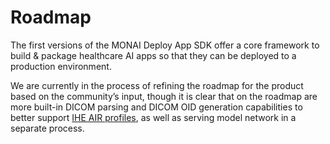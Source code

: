 # Roadmap

The first versions of the MONAI Deploy App SDK offer a core framework to build & package healthcare AI apps so that they can be deployed to a production environment.

We are currently in the process of refining the roadmap for the product based on the community’s input, though it is clear that on the roadmap are more built-in DICOM parsing and DICOM OID generation capabilities to better support <a href="https://www.ihe.net/uploadedFiles/Documents/Radiology/IHE_RAD_Suppl_AIR_Rev1-2_TI_2022-07-06.pdf">IHE AIR profiles</a>, as well as serving model network in a separate process.
